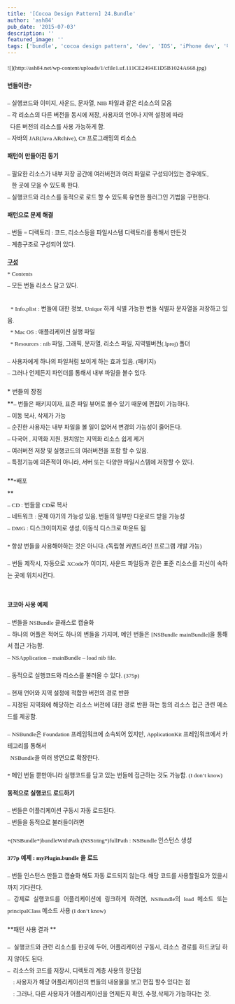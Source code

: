 ```yaml
---
title: '[Cocoa Design Pattern] 24.Bundle'
author: 'ash84'
pub_date: '2015-07-03'
description: ''
featured_image: ''
tags: ['bundle', 'cocoa design pattern', 'dev', 'IOS', 'iPhone dev', '디자인패턴', '번들', '아이폰 개발']
---
```



<div style="LINE-HEIGHT: 2"></div>  
<div style="TEXT-ALIGN: justify; LINE-HEIGHT: 2">  
<span style="FONT-SIZE: 10pt"><span style="FONT-FAMILY: Dotum">![](http://ash84.net/wp-content/uploads/1/cfile1.uf.111CE2494E1D5B1024A668.jpg)</span></span>

**<span style="FONT-SIZE: 10pt"><span style="FONT-FAMILY: Dotum">번들이란?</span></span>**

<span style="FONT-SIZE: 10pt"><span style="FONT-FAMILY: Dotum">– 실행코드와 이미지, 사운드, 문자열, NIB 파일과 같은 리소스의 모음</span></span>  
<span style="FONT-SIZE: 10pt"><span style="FONT-FAMILY: Dotum">– 각 리소스의 다른 버전을 동시에 저장, 사용자의 언어나 지역 설정에 따라   
   다른 버전의 리소스를 사용 가능하게 함. </span></span>  
<span style="FONT-SIZE: 10pt"><span style="FONT-FAMILY: Dotum">– 자바의 JAR(Java ARchive), C# 프로그래밍의 리소스</span></span>

**<span style="FONT-SIZE: 10pt"><span style="FONT-FAMILY: Dotum">패턴이 만들어진 동기 </span></span>**

<span style="FONT-SIZE: 10pt"><span style="FONT-FAMILY: Dotum">– 필요한 리소스가 내부 저장 공간에 여러버전과 여러 파일로 구성되어있는 경우에도,  
    한 곳에 모을 수 있도록 한다. </span></span>  
<span style="FONT-SIZE: 10pt"><span style="FONT-FAMILY: Dotum">– 실행코드와 리소스를 동적으로 로드 할 수 있도록 유연한 플러그인 기법을 구현한다. </span></span>

**<span style="FONT-SIZE: 10pt"><span style="FONT-FAMILY: Dotum">패턴으로 문제 해결</span></span>**

<span style="FONT-SIZE: 10pt"><span style="FONT-FAMILY: Dotum">– 번들 = 디렉토리 : 코드, 리소스등을 파일시스템 디렉토리를 통해서 만든것 </span></span>  
<span style="FONT-SIZE: 10pt"><span style="FONT-FAMILY: Dotum">– 계층구조로 구성되어 있다. </span></span>

<span style="FONT-SIZE: 10pt"><span style="FONT-FAMILY: Dotum">**[구성](http://developer.apple.com/library/ios/#documentation/CoreFoundation/Conceptual/CFBundles/BundleTypes/BundleTypes.html#//apple_ref/doc/uid/10000123i-CH101-SW1 "[http://developer.apple.com/library/ios/#documentation/CoreFoundation/Conceptual/CFBundles/BundleTypes/BundleTypes.html#//apple_ref/doc/uid/10000123i-CH101-SW1]로 이동합니다.")**</span></span>  
<span style="FONT-SIZE: 10pt"><span style="FONT-FAMILY: Dotum">* Contents</span></span>  
<span style="FONT-SIZE: 10pt"><span style="FONT-FAMILY: Dotum">– 모든 번들 리소스 담고 있다. </span></span>  
<span style="FONT-SIZE: 10pt"><span style="FONT-FAMILY: Dotum">  </span></span>  
<span style="FONT-SIZE: 10pt"><span style="FONT-FAMILY: Dotum">  * Info.plist : 번들에 대한 정보, Unique 하게 식별 가능한 번들 식별자 문자열을 저장하고 있음. </span></span>  
<span style="FONT-SIZE: 10pt"><span style="FONT-FAMILY: Dotum">  * Mac OS : 애플리케이션 실행 파일 </span></span>  
<span style="FONT-SIZE: 10pt"><span style="FONT-FAMILY: Dotum">  * Resources : nib 파일, 그래픽, 문자열, 리소스 파일, 지역별버전(.lproj) 폴더 </span></span>

<span style="FONT-SIZE: 10pt"><span style="FONT-FAMILY: Dotum">– 사용자에게 하나의 파일처럼 보이게 하는 효과 있음. (패키지)</span></span>  
<span style="FONT-SIZE: 10pt"><span style="FONT-FAMILY: Dotum">– 그러나 언제든지 파인더를 통해서 내부 파일을 볼수 있다. </span></span>

**<span style="FONT-SIZE: 10pt"><span style="FONT-FAMILY: Dotum">* 번들의 장점 </span></span>  
**<span style="FONT-SIZE: 10pt"><span style="FONT-FAMILY: Dotum">– 번들은 패키지이자, 표준 파일 뷰어로 볼수 있기 때문에 편집이 가능하다. </span></span>  
<span style="FONT-SIZE: 10pt"><span style="FONT-FAMILY: Dotum">– 이동 복사, 삭제가 가능</span></span>  
<span style="FONT-SIZE: 10pt"><span style="FONT-FAMILY: Dotum">– 순진한 사용자는 내부 파일을 볼 일이 없어서 변경의 가능성이 줄어든다. </span></span>  
<span style="FONT-SIZE: 10pt"><span style="FONT-FAMILY: Dotum">– 다국어 , 지역화 지원. 원치않는 지역화 리소스 쉽게 제거 </span></span>  
<span style="FONT-SIZE: 10pt"><span style="FONT-FAMILY: Dotum">– 여러버전 저장 및 실행코드의 여러버전을 포함 할 수 있음. </span></span>  
<span style="FONT-SIZE: 10pt"><span style="FONT-FAMILY: Dotum">– 특정기능에 의존적이 아니라, 서버 또는 다양한 파일시스템에 저장할 수 있다. </span></span>

**<span style="FONT-SIZE: 10pt"><span style="FONT-FAMILY: Dotum">*배포 </span></span>  
**  
<span style="FONT-SIZE: 10pt"><span style="FONT-FAMILY: Dotum">– CD : 번들을 CD로 복사 </span></span>  
<span style="FONT-SIZE: 10pt"><span style="FONT-FAMILY: Dotum">– 네트워크 : 문제 야기의 가능성 있음, 번들의 일부만 다운로드 받을 가능성</span></span>  
<span style="FONT-SIZE: 10pt"><span style="FONT-FAMILY: Dotum">– DMG : 디스크이미지로 생성, 이동식 디스크로 마운트 됨 </span></span>

<span style="FONT-SIZE: 10pt"><span style="FONT-FAMILY: Dotum">* 항상 번들을 사용해야하는 것은 아니다. (독립형 커맨드라인 프로그램 개발 가능)</span></span>

<span style="FONT-SIZE: 10pt"><span style="FONT-FAMILY: Dotum">– 번들 제작시, 자동으로 XCode가 이미지, 사운드 파일등과 같은 표준 리소스를 자신이 속하는 곳에 위치시킨다. </span></span>

<span style="FONT-SIZE: 10pt"><span style="FONT-FAMILY: Dotum"> </span></span>  
**<span style="FONT-SIZE: 10pt"><span style="FONT-FAMILY: Dotum">코코아 사용 예제 </span></span>**

<span style="FONT-SIZE: 10pt"><span style="FONT-FAMILY: Dotum">– 번들을 NSBundle 클래스로 캡슐화 </span></span>  
<span style="FONT-SIZE: 10pt"><span style="FONT-FAMILY: Dotum">– 하나의 어플은 적어도 하나의 번들을 가지며, 메인 번들은 [NSBundle mainBundle]을 통해서 접근 가능함. </span></span>  
<span style="FONT-SIZE: 10pt"><span style="FONT-FAMILY: Dotum">– NSApplication – mainBundle – load nib file. </span></span>

<span style="FONT-SIZE: 10pt"><span style="FONT-FAMILY: Dotum">– 동적으로 실행코드와 리소스를 불러올 수 있다. (375p)</span></span>

<span style="FONT-SIZE: 10pt"><span style="FONT-FAMILY: Dotum">– 현재 언어와 지역 설정에 적합한 버전의 경로 반환</span></span>  
<span style="FONT-SIZE: 10pt"><span style="FONT-FAMILY: Dotum">– 지정된 지역화에 해당하는 리소스 버전에 대한 경로 반환 하는 등의 리소스 접근 관련 메소드를 제공함. </span></span>

<span style="FONT-SIZE: 10pt"><span style="FONT-FAMILY: Dotum">– NSBundle은 Foundation 프레임워크에 소속되어 있지만, ApplicationKit 프레임워크에서 카테고리를 통해서 </span></span>  
<span style="FONT-SIZE: 10pt"><span style="FONT-FAMILY: Dotum">  NSBundle을 여러 방면으로 확장한다. </span></span>

<span style="FONT-SIZE: 10pt"><span style="FONT-FAMILY: Dotum">* 메인 번들 뿐만아니라 실행코드를 담고 있는 번들에 접근하는 것도 가능함. (I don’t know)</span></span>

**<span style="FONT-SIZE: 10pt"><span style="FONT-FAMILY: Dotum">동적으로 실행코드 로드하기</span></span>**

<span style="FONT-SIZE: 10pt"><span style="FONT-FAMILY: Dotum">– 번들은 어플리케이션 구동시 자동 로드된다. </span></span>  
<span style="FONT-SIZE: 10pt"><span style="FONT-FAMILY: Dotum">– 번들을 동적으로 불러들이려면 </span></span>

<span style="FONT-SIZE: 10pt"><span style="FONT-FAMILY: Dotum">+(NSBundle*)bundleWithPath:(NSString*)fullPath : NSBundle 인스턴스 생성</span></span>

**<span style="FONT-SIZE: 10pt"><span style="FONT-FAMILY: Dotum">377p 예제 : myPlugin.bundle 을 로드</span></span>**

<span style="FONT-SIZE: 10pt"><span style="FONT-FAMILY: Dotum">– 번들 인스턴스 만들고 캡슐화 해도 자동 로드되지 않는다. 해당 코드를 사용할필요가 있을시까지 기다린다. </span></span>  
<span style="FONT-SIZE: 10pt"><span style="FONT-FAMILY: Dotum">– 강제로 실행코드를 어플리케이션에 링크하게 하려면, NSBundle의 load 메소드 또는 principalClass 메소드 사용 (I don’t know) </span></span>

</div>  
<div style="TEXT-ALIGN: justify; LINE-HEIGHT: 2">**<span style="FONT-SIZE: 10pt"><span style="FONT-FAMILY: Dotum">패턴 사용 결과 </span></span>**<span style="FONT-SIZE: 10pt"><span style="FONT-FAMILY: Dotum"> </span></span>

<span style="FONT-SIZE: 10pt"><span style="FONT-FAMILY: Dotum">–  실행코드와 관련 리소스를 한곳에 두어, 어플리케이션 구동시, 리소스 경로를 하드코딩 하지 않아도 된다. </span></span>  
<span style="FONT-SIZE: 10pt"><span style="FONT-FAMILY: Dotum">–  리소스와 코드를 저장시, 디렉토리 계층 사용의 장단점</span></span>  
<span style="FONT-SIZE: 10pt"><span style="FONT-FAMILY: Dotum">    : 사용자가 해당 어플리케이션의 번들의 내용물을 보고 편집 할수 있다는 점</span></span>  
<span style="FONT-SIZE: 10pt"><span style="FONT-FAMILY: Dotum">    : 그러나, 다른 사용자가 어플리케이션을 언제든지 확인, 수정,삭제가 가능하다는 것.  </span></span>

</div>  
<div style="TEXT-ALIGN: justify; LINE-HEIGHT: 2">  
</div>

